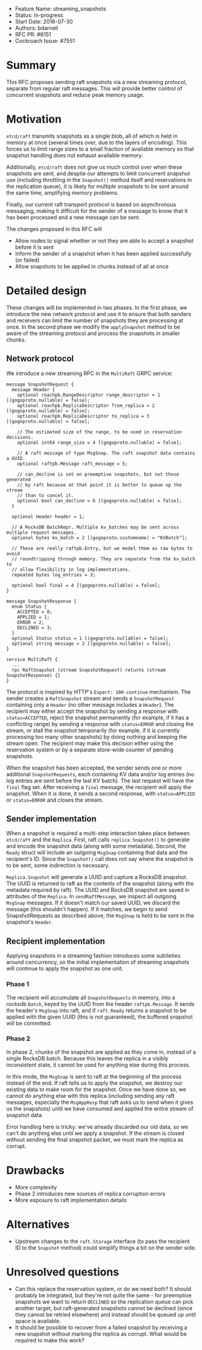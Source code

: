 - Feature Name: streaming_snapshots
- Status: in-progress
- Start Date: 2016-07-30
- Authors: bdarnell
- RFC PR: #8151
- Cockroach Issue: #7551


# Summary

This RFC proposes sending raft snapshots via a new streaming protocol,
separate from regular raft messages. This will provide better control
of concurrent snapshots and reduce peak memory usage.

# Motivation

`etcd/raft` transmits snapshots as a single blob, all of which is held
in memory at once (several times over, due to the layers of encoding).
This forces us to limit range sizes to a small fraction of available
memory so that snapshot handling does not exhaust available memory.

Additionally, `etcd/raft` does not give us much control over when
these snapshots are sent, and despite our attempts to limit concurrent
snapshot use (including throttling in the `Snapshot()` method itself
and reservations in the replication queue), it is likely for multiple
snapshots to be sent around the same time, amplifying memory problems.

Finally, our current raft transport protocol is based on asynchronous
messaging, making it difficult for the sender of a message to know
that it has been processed and a new message can be sent.

The changes proposed in this RFC will
- Allow nodes to signal whether or not they are able to accept a
  snapshot before it is sent
- Inform the sender of a snapshot when it has been applied
  successfully (or failed)
- Allow snapshots to be applied in chunks instead of all at once

# Detailed design

These changes will be implemented in two phases. In the first phase,
we introduce the new network protocol and use it to ensure that both
senders and receivers can limit the number of snapshots they are
processing at once. In the second phase we modify the `applySnapshot`
method to be aware of the streaming protocol and process the snapshots
in smaller chunks.

## Network protocol

We introduce a new streaming RPC in the `MultiRaft` GRPC service:

``` protocol-buffer
message SnapshotRequest {
  message Header {
    optional roachpb.RangeDescriptor range_descriptor = 1 [(gogoproto.nullable) = false];
    optional roachpb.ReplicaDescriptor from_replica = 2 [(gogoproto.nullable) = false];
    optional roachpb.ReplicaDescriptor to_replica = 3 [(gogoproto.nullable) = false];

    // The estimated size of the range, to be used in reservation decisions.
    optional int64 range_size = 4 [(gogoproto.nullable) = false];

    // A raft message of type MsgSnap. The raft snapshot data contains a UUID.
    optional raftpb.Message raft_message = 5;

    // can_decline is set on preemptive snapshots, but not those generated
    // by raft because at that point it is better to queue up the stream
    // than to cancel it.
    optional bool can_decline = 6 [(gogoproto.nullable) = false];
  }

  optional Header header = 1;

  // A RocksDB BatchRepr. Multiple kv_batches may be sent across multiple request messages.
  optional bytes kv_batch = 2 [(gogoproto.customname) = "KVBatch"];

  // These are really raftpb.Entry, but we model them as raw bytes to avoid
  // roundtripping through memory. They are separate from the kv_batch to
  // allow flexibility in log implementations.
  repeated bytes log_entries = 3;

  optional bool final = 4 [(gogoproto.nullable) = false];
}

message SnapshotResponse {
  enum Status {
    ACCEPTED = 0;
    APPLIED = 1;
    ERROR = 2;
    DECLINED = 3;
  }
  optional Status status = 1 [(gogoproto.nullable) = false];
  optional string message = 2 [(gogoproto.nullable) = false];
}

service MultiRaft {
  ...
  rpc RaftSnapshot (stream SnapshotRequest) returns (stream SnapshotResponse) {}
}
```

The protocol is inspired by HTTP's `Expect: 100-continue` mechanism.
The sender creates a `RaftSnapshot` stream and sends a
`SnapshotRequest` containing only a `Header` (no other message
includes a `Header`). The recipient may either accept the snapshot by
sending a response with `status=ACCEPTED`, reject the snapshot
permanently (for example, if it has a conflicting range) by sending a
response with `status=ERROR` and closing the stream, or stall the
snapshot temporarily (for example, if it is currently processing too
many other snapshots) by doing nothing and keeping the stream open.
The recipient may make this decision either using the reservation
system or by a separate store-wide counter of pending snapshots.

When the snapshot has been accepted, the sender sends one or more
additional `SnapshotRequests`, each containing KV data and/or log
entries (no log entries are sent before the last KV batch). The last
request will have the `final` flag set. After receiving a `final`
message, the recipient will apply the snapshot. When it is done, it
sends a second response, with `status=APPLIED` or `status=ERROR` and
closes the stream.

## Sender implementation

When a snapshot is required a multi-step interaction takes place
between `etcd/raft` and the `Replica`. First, raft calls
`replica.Snapshot()` to generate and encode the snapshot data (along
with some metadata). Second, the `Ready` struct will include an
outgoing `MsgSnap` containing that data and the recipient's ID. Since
the `Snapshot()` call does not say where the snapshot is to be sent,
some indirection is necessary.

`Replica.Snapshot` will generate a UUID and capture a RocksDB
snapshot. The UUID is returned to raft as the contents of the snapshot
(along with the metadata required by raft). The UUID and RocksDB
snapshot are saved in attributes of the `Replica`. In
`sendRaftMessage`, we inspect all outgoing `MsgSnap` messages. If
it doesn't match our saved UUID, we discard the message (this
shouldn't happen). If it matches, we begin to send SnapshotRequests as
described above; the `MsgSnap` is held to be sent in the snapshot's
`Header`.

## Recipient implementation

Applying snapshots in a streaming fashion introduces some subtleties
around concurrency, so the initial implementation of streaming
snapshots will continue to apply the snapshot as one unit.

### Phase 1

The recipient will accumulate all `SnapshotRequests` in memory, into a
rocksdb `Batch`, keyed by the UUID from the header `raftpb.Message`.
It sends the header's `MsgSnap` into raft, and if `raft.Ready` returns
a snapshot to be applied with the given UUID (this is not guaranteed),
the buffered snapshot will be committed.

### Phase 2

In phase 2, chunks of the snapshot are applied as they come in,
instead of a single RocksDB batch. Because this leaves the replica in
a visibly inconsistent state, it cannot be used for anything else
during this process.

In this mode, the `MsgSnap` is sent to raft at the beginning of the
process instead of the end. If raft tells us to apply the snapshot, we
destroy our existing data to make room for the snapshot. Once we have
done so, we cannot do anything else with this replica (including
sending any raft messages, especially the `MsgAppResp` that raft asks
us to send when it gives us the snapshots) until we have consumed and
applied the entire stream of snapshot data.

Error handling here is tricky: we've already discarded our old data,
so we can't do anything else until we apply a snapshot. If the stream
is closed without sending the final snapshot packet, we must mark the
replica as corrupt.

# Drawbacks

- More complexity
- Phase 2 introduces new sources of replica corruption errors
- More exposure to raft implementation details

# Alternatives

- Upstream changes to the `raft.Storage` interface (to pass the
  recipient ID to the `Snapshot` method) could simplify things a bit
  on the sender side.

# Unresolved questions

- Can this replace the reservation system, or do we need both? It
  should probably be integrated, but they're not quite the same - for
  preemptive snapshots we want to return `DECLINED` so the replication
  queue can pick another target, but raft-generated snapshots cannot
  be declined (since they cannot be retried elsewhere) and instead
  should be queued up until space is available.
- It should be possible to recover from a failed snapshot by receiving
  a new snapshot without marking the replica as corrupt. What would be
  required to make this work?
